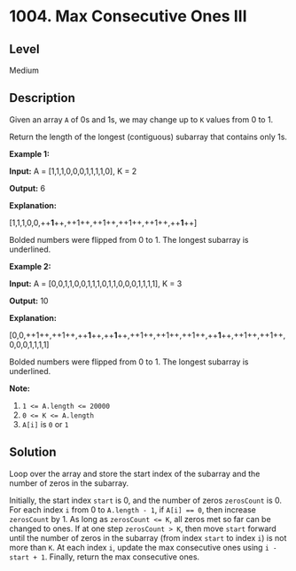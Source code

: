 # 1004. Max Consecutive Ones III
## Level
Medium

## Description
Given an array `A` of 0s and 1s, we may change up to `K` values from 0 to 1.

Return the length of the longest (contiguous) subarray that contains only 1s. 

**Example 1:**

**Input:** A = [1,1,1,0,0,0,1,1,1,1,0], K = 2

**Output:** 6

**Explanation:**

[1,1,1,0,0,++**1**++,++1++,++1++,++1++,++1++,++**1**++]

Bolded numbers were flipped from 0 to 1. The longest subarray is underlined.

**Example 2:**

**Input:** A = [0,0,1,1,0,0,1,1,1,0,1,1,0,0,0,1,1,1,1], K = 3

**Output:** 10

**Explanation:**

[0,0,++1++,++1++,++**1**++,++**1**++,++1++,++1++,++1++,++**1**++,++1++,++1++,0,0,0,1,1,1,1]

Bolded numbers were flipped from 0 to 1. The longest subarray is underlined.

**Note:**

1. `1 <= A.length <= 20000`
2. `0 <= K <= A.length`
3. `A[i]` is `0` or `1`

## Solution
Loop over the array and store the start index of the subarray and the number of zeros in the subarray.

Initially, the start index `start` is 0, and the number of zeros `zerosCount` is 0. For each index `i` from 0 to `A.length - 1`, if `A[i] == 0`, then increase `zerosCount` by 1. As long as `zerosCount <= K`, all zeros met so far can be changed to ones. If at one step `zerosCount > K`, then move `start` forward until the number of zeros in the subarray (from index `start` to index `i`) is not more than `K`. At each index `i`, update the max consecutive ones using `i - start + 1`. Finally, return the max consecutive ones.
